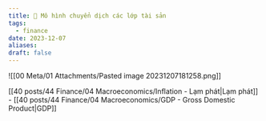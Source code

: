 ```yaml
---
title: 🌱 Mô hình chuyển dịch các lớp tài sản
tags:
  - finance
date: 2023-12-07
aliases: 
draft: false
---
```


![[00 Meta/01 Attachments/Pasted image 20231207181258.png]]

[[40 posts/44 Finance/04 Macroeconomics/Inflation - Lạm phát|Lạm phát]] - [[40 posts/44 Finance/04 Macroeconomics/GDP - Gross Domestic Product|GDP]]